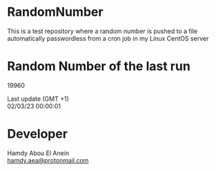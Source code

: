 # RandomNumber    
This is a test repository where a random number is pushed to a file automatically passwordless from a cron job in my Linux CentOS server    
# Random Number of the last run   
19960
      
Last update (GMT +1)    
02/03/23 00:00:01
# Developer    
Hamdy Abou El Anein   
hamdy.aea@protonmail.com

